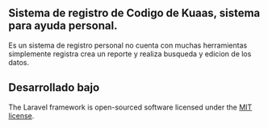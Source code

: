 ## Sistema de registro de Codigo de Kuaas, sistema para ayuda personal. 

Es un sistema de registro personal no cuenta con muchas herramientas simplemente registra crea un reporte y realiza busqueda y edicion de los datos. 

## Desarrollado bajo 
The Laravel framework is open-sourced software licensed under the [MIT license](http://opensource.org/licenses/MIT).
